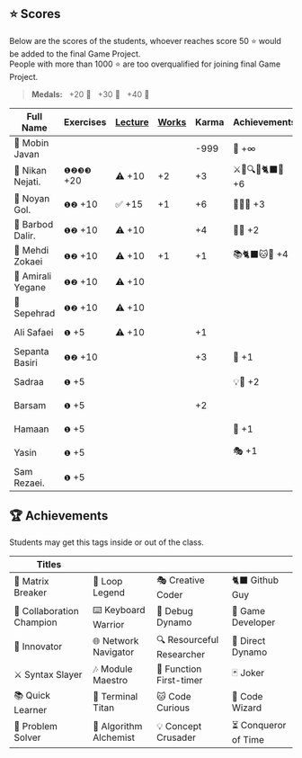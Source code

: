 ## ⭐ Scores

Below are the scores of the students, whoever reaches score 50 ⭐ would be added to the final Game Project.  
People with more than 1000 ⭐ are too overqualified for joining final Game Project.

> **Medals:** &nbsp; +20 🥉 &nbsp; +30 🥈 &nbsp; +40 🥇

| Full Name         | Exercises  | [Lecture](/RESEARCH.md) | [Works](/works/) | Karma | Achievements    | Total                      |
| ----------------- | ---------- | ----------------------- | ---------------- | ----- | --------------- | -------------------------- |
| 🗿 Mobin Javan    |            |                         |                  | -999  | 💊 +∞           | $${\color{lightgreen}∞}$$  |
| 🥇 Nikan Nejati.  | `❶❷❸❸` +20 | ⚠️ +10                  | +2               | +3    | ⚔️🔁🔍🎯🐈‍⬛🔮 +6 | $${\color{lightgreen}41}$$ |
| 🥈 Noyan Gol.     | `❶❷` +10   | ✅ +15                  | +1               | +6    | 🚀🤝🔮 +3       | $${\color{lightgreen}35}$$ |
| 🥉 Barbod Dalir.  | `❶❷` +10   | ⚠️ +10                  |                  | +4    | 🤝🔁 +2         | $${\color{lightgreen}26}$$ |
| 🥉 Mehdi Zokaei   | `❶❷` +10   | ⚠️ +10                  | +1               | +1    | 📚🐈‍⬛🐱🔮 +4     | $${\color{lightgreen}26}$$ |
| 🥉 Amirali Yegane | `❶❷` +10   | ⚠️ +10                  |                  |       |                 | $${\color{lightgreen}20}$$ |
| 🥉 Sepehrad       | `❶❷` +10   | ⚠️ +10                  |                  |       |                 | $${\color{lightgreen}20}$$ |
| Ali Safaei        | `❶` +5     | ⚠️ +10                  |                  | +1    |                 | $${\color{lightgreen}16}$$ |
| Sepanta Basiri    | `❶❷` +10   |                         |                  | +3    | 🔁 +1           | $${\color{lightgreen}14}$$ |
| Sadraa            | `❶` +5     |                         |                  |       | 💡🤝 +2         | $${\color{lightgreen}7}$$  |
| Barsam            | `❶` +5     |                         |                  | +2    |                 | $${\color{lightgreen}7}$$  |
| Hamaan            | `❶` +5     |                         |                  |       | 🔁 +1           | $${\color{lightgreen}6}$$  |
| Yasin             | `❶` +5     |                         |                  |       | 🎭 +1           | $${\color{lightgreen}6}$$  |
| Sam Rezaei.       | `❶` +5     |                         |                  |       |                 | $${\color{lightgreen}5}$$  |

## 🏆 Achievements

Students may get this tags inside or out of the class.

| Titles                    |                        |                           |                      |
| ------------------------- | ---------------------- | ------------------------- | -------------------- |
| 💊 Matrix Breaker         | 🔁 Loop Legend         | 🎭 Creative Coder         | 🐈‍⬛ Github Guy        |
| 🤝 Collaboration Champion | ⌨️ Keyboard Warrior    | 🐛 Debug Dynamo           | 👾 Game Developer    |
| 🚀 Innovator              | 🌐 Network Navigator   | 🔍 Resourceful Researcher | 🎯 Direct Dynamo     |
| ⚔️ Syntax Slayer          | 🎶 Module Maestro      | 🥇 Function First-timer   | 🃏 Joker             |
| 📚 Quick Learner          | 🔱 Terminal Titan      | 🐱 Code Curious           | 🔮 Code Wizard       |
| 🧩 Problem Solver         | 🧪 Algorithm Alchemist | 💡 Concept Crusader       | ⏳ Conqueror of Time |
